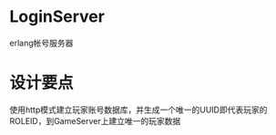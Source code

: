 # LoginServer
erlang帐号服务器
# 设计要点
使用http模式建立玩家账号数据库，并生成一个唯一的UUID即代表玩家的ROLEID，到GameServer上建立唯一的玩家数据


